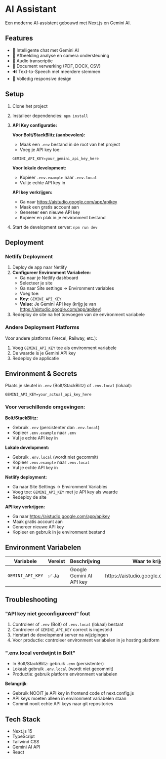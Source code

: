 # AI Assistant

Een moderne AI-assistent gebouwd met Next.js en Gemini AI.

## Features

- 💬 Intelligente chat met Gemini AI
- 📸 Afbeelding analyse en camera ondersteuning
- 🎵 Audio transcriptie
- 📄 Document verwerking (PDF, DOCX, CSV)
- 🔊 Text-to-Speech met meerdere stemmen
- 📱 Volledig responsive design

## Setup

1. Clone het project
2. Installeer dependencies: `npm install`
3. **API Key configuratie:**

   **Voor Bolt/StackBlitz (aanbevolen):**
   - Maak een `.env` bestand in de root van het project
   - Voeg je API key toe:
   ```
   GEMINI_API_KEY=your_gemini_api_key_here
   ```
   
   **Voor lokale development:**
   - Kopieer `.env.example` naar `.env.local`
   - Vul je echte API key in
   
   **API key verkrijgen:**
   - Ga naar https://aistudio.google.com/app/apikey
   - Maak een gratis account aan
   - Genereer een nieuwe API key
   - Kopieer en plak in je environment bestand

4. Start de development server: `npm run dev`

## Deployment

### Netlify Deployment

1. Deploy de app naar Netlify
2. **Configureer Environment Variabelen:**
   - Ga naar je Netlify dashboard
   - Selecteer je site
   - Ga naar Site settings → Environment variables
   - Voeg toe:
   - **Key**: `GEMINI_API_KEY`
   - **Value**: Je Gemini API key (krijg je van https://aistudio.google.com/app/apikey)
3. Redeploy de site na het toevoegen van de environment variabele

### Andere Deployment Platforms

Voor andere platforms (Vercel, Railway, etc.):
1. Voeg `GEMINI_API_KEY` toe als environment variabele
2. De waarde is je Gemini API key
3. Redeploy de applicatie

## Environment & Secrets
Plaats je sleutel in `.env` (Bolt/StackBlitz) of `.env.local` (lokaal):

```
GEMINI_API_KEY=your_actual_api_key_here
```

### Voor verschillende omgevingen:

**Bolt/StackBlitz:**
- Gebruik `.env` (persistenter dan `.env.local`)
- Kopieer `.env.example` naar `.env`
- Vul je echte API key in

**Lokale development:**
- Gebruik `.env.local` (wordt niet gecommit)
- Kopieer `.env.example` naar `.env.local`
- Vul je echte API key in

**Netlify deployment:**
- Ga naar Site Settings → Environment Variables
- Voeg toe: `GEMINI_API_KEY` met je API key als waarde
- Redeploy de site

**API key verkrijgen:**
- Ga naar https://aistudio.google.com/app/apikey
- Maak gratis account aan
- Genereer nieuwe API key
- Kopieer en gebruik in je environment bestand

## Environment Variabelen

| Variabele | Vereist | Beschrijving | Waar te krijgen |
|-----------|---------|--------------|-----------------|
| `GEMINI_API_KEY` | ✅ Ja | Google Gemini AI API key | https://aistudio.google.com/app/apikey |

## Troubleshooting

### "API key niet geconfigureerd" fout
1. Controleer of `.env` (Bolt) of `.env.local` (lokaal) bestaat
2. Controleer of `GEMINI_API_KEY` correct is ingesteld
3. Herstart de development server na wijzigingen
4. Voor productie: controleer environment variabelen in je hosting platform

### ".env.local verdwijnt in Bolt"
- In Bolt/StackBlitz: gebruik `.env` (persistenter)
- Lokaal: gebruik `.env.local` (wordt niet gecommit)
- Productie: gebruik platform environment variabelen

**Belangrijk**: 
- Gebruik NOOIT je API key in frontend code of next.config.js
- API keys moeten alleen in environment variabelen staan
- Commit nooit echte API keys naar git repositories

## Tech Stack

- Next.js 15
- TypeScript
- Tailwind CSS
- Gemini AI API
- React